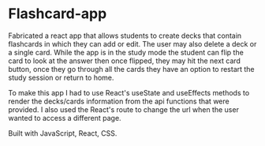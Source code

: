 # Flashcard-app

Fabricated a react app that allows students to create decks that contain flashcards in which they can add or edit. The user may also delete a deck or a single card. While the app is in the study mode the student can flip the card to look at the answer then once flipped, they may hit the next card button, once they go through all the cards they have an option to restart the study session or return to home.

To make this app I had to use React's useState and useEffects methods to render the decks/cards information from the api functions that were provided. I also used the React's route to change the url when the user wanted to access a different page.

Built with JavaScript, React, CSS.

